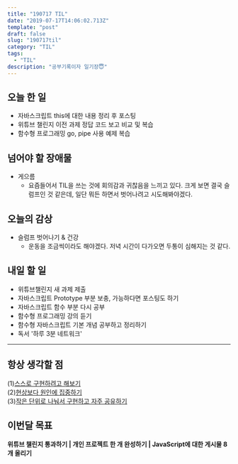 ```yaml
---
title: "190717 TIL"
date: "2019-07-17T14:06:02.713Z"
template: "post"
draft: false
slug: "190717til"
category: "TIL"
tags:
  - "TIL"
description: "공부기록이자 일기장😇"
---
```


## 오늘 한 일

- 자바스크립트 this에 대한 내용 정리 후 포스팅
- 위튜브 챌린지 이전 과제 정답 코드 보고 비교 및 복습
- 함수형 프로그래밍 go, pipe 사용 예제 복습

## 넘어야 할 장애물

- 게으름
  - 요즘들어서 TIL을 쓰는 것에 회의감과 귀찮음을 느끼고 있다. 크게 보면 결국 슬럼프인 것 같은데, 일단 뭐든 하면서 벗어나려고 시도해봐야겠다.

## 오늘의 감상

- 슬럼프 벗어나기 & 건강
  - 운동을 조금씩이라도 해야겠다. 저녁 시간이 다가오면 두통이 심해지는 것 같다.

## 내일 할 일

- 위튜브챌린지 새 과제 제출
- 자바스크립트 Prototype 부분 보충, 가능하다면 포스팅도 하기
- 자바스크립트 함수 부분 다시 공부
- 함수형 프로그래밍 강의 듣기
- 함수형 자바스크립트 기본 개념 공부하고 정리하기
- 독서 '하루 3분 네트워크'

---



## 항상 생각할 점

(1)<u>스스로 구현하려고 해보기</u> <br>(2)<u>현상보다 원인에 집중하기</u> <br>(3)<u>작은 단위로 나눠서 구현하고 자주 공유하기</u>



## 이번달 목표

**위튜브 챌린지 통과하기 | 개인 프로젝트 한 개 완성하기 | JavaScript에 대한 게시물 8개 올리기**


